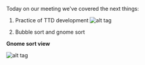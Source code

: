 Today on our meeting we've covered the next things:

1. Practice of TTD development
![alt tag](https://upload.wikimedia.org/wikipedia/commons/0/0b/TDD_Global_Lifecycle.png)

2. Bubble sort and gnome sort

**Gnome sort view**

![alt tag](https://upload.wikimedia.org/wikipedia/commons/3/37/Sorting_gnomesort_anim.gif)
